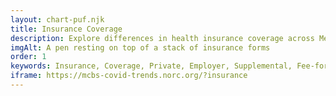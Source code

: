 ```yaml
---
layout: chart-puf.njk
title: Insurance Coverage
description: Explore differences in health insurance coverage across Medicare beneficiaries by year.
imgAlt: A pen resting on top of a stack of insurance forms
order: 1
keywords: Insurance, Coverage, Private, Employer, Supplemental, Fee-for-service, Fee for service, Medicare Advantage, Part A, Part B, Sex, Gender, Age, Income, Race, Ethnicity, Education
iframe: https://mcbs-covid-trends.norc.org/?insurance
---
```

